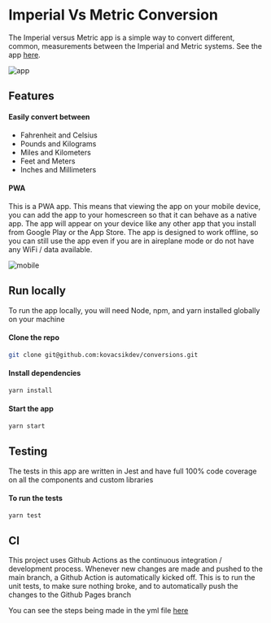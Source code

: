 # Imperial Vs Metric Conversion

The Imperial versus Metric app is a simple way to convert different, common, measurements between the Imperial and Metric systems. See the app [here](https://kovacsikdev.github.io/conversions/).

![app](https://kovacsikdev-media.s3.amazonaws.com/imperial-v-metric-app.png)

## Features

#### Easily convert between

- Fahrenheit and Celsius
- Pounds and Kilograms
- Miles and Kilometers
- Feet and Meters
- Inches and Millimeters

#### PWA

This is a PWA app. This means that viewing the app on your mobile device, you can add the app to your homescreen so that it can behave as a native app. The app will appear on your device like any other app that you install from Google Play or the App Store. The app is designed to work offline, so you can still use the app even if you are in aireplane mode or do not have any WiFi / data available.

![mobile](https://kovacsikdev-media.s3.amazonaws.com/imperial-v-metric-mobile-pwa.jpg)

## Run locally

To run the app locally, you will need Node, npm, and yarn installed globally on your machine

#### Clone the repo

```sh
git clone git@github.com:kovacsikdev/conversions.git
```

#### Install dependencies

```sh
yarn install
```

#### Start the app

```sh
yarn start
```

## Testing

The tests in this app are written in Jest and have full 100% code coverage on all the components and custom libraries

#### To run the tests

```sh
yarn test
```

## CI

This project uses Github Actions as the continuous integration / development process. Whenever new changes are made and pushed to the main branch, a Github Action is automatically kicked off. This is to run the unit tests, to make sure nothing broke, and to automatically push the changes to the Github Pages branch

You can see the steps being made in the yml file [here](https://github.com/kovacsikdev/conversions/blob/main/.github/workflows/main.yml)
